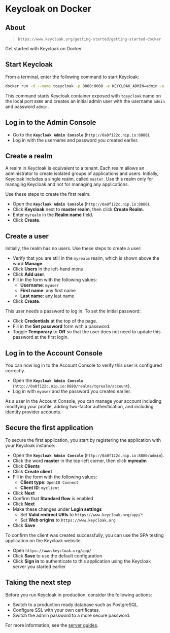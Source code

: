 # Keycloak on Docker

## About

> `https://www.keycloak.org/getting-started/getting-started-docker`

Get started with Keycloak on Docker

## Start Keycloak

From a terminal, enter the following command to start Keycloak:

```sh
docker run -d --name tqeycloak -p 8880:8080 -e KEYCLOAK_ADMIN=admin -e KEYCLOAK_ADMIN_PASSWORD=admin quay.io/keycloak/keycloak:25.0.1 start-dev
```

This command starts Keycloak container exposed with `tqeycloak` name on the local port `8880` and creates an initial admin user with the username `admin` and password `admin`.

## Log in to the Admin Console

- Go to the **`Keycloak Admin Console`** (`http://0a0f122c.nip.io:8880`).
- Log in with the username and password you created earlier.

## Create a realm

A realm in Keycloak is equivalent to a tenant. Each realm allows an administrator to create isolated groups of applications and users. Initially, Keycloak includes a single realm, called `master`. Use this realm only for managing Keycloak and not for managing any applications.

Use these steps to create the first realm.

- Open the **`Keycloak Admin Console`** (`http://0a0f122c.nip.io:8880`).
- Click **Keycloak** next to **master realm**, then click **Create Realm**.
- Enter `myrealm` in the **Realm name** field.
- Click **Create**.

## Create a user

Initially, the realm has no users. Use these steps to create a user:

- Verify that you are still in the `myrealm` realm, which is shown above the word **Manage**.
- Click **Users** in the left-hand menu.
- Click **Add user**.
- Fill in the form with the following values:
  - **Username**: `myuser`
  - **First name**: any first name
  - **Last name**: any last name
- Click **Create**.

This user needs a password to log in. To set the initial password:

- Click **Credentials** at the top of the page.
- Fill in the **Set password** form with a password.
- Toggle **Temporary** to **Off** so that the user does not need to update this password at the first login.

## Log in to the Account Console

You can now log in to the Account Console to verify this user is configured correctly.

- Open the **`Keycloak Admin Console`** (`http://0a0f122c.nip.io:8880/realms/tqrealm/account`).
- Log in with `myuser` and the password you created earlier.

As a user in the Account Console, you can manage your account including modifying your profile, adding two-factor authentication, and including identity provider accounts.

## Secure the first application

To secure the first application, you start by registering the application with your Keycloak instance:

- Open the **`Keycloak Admin Console`** (`http://0a0f122c.nip.io:8880/admin`).
- Click the word **master** in the top-left corner, then click **myrealm**
- Click **Clients**
- Click **Create client**
- Fill in the form with the following values:
  - **Client type**: `OpenID Connect`
  - **Client ID**: `myclient`
- Click **Next**
- Confirm that **Standard flow** is enabled
- Click **Next**
- Make these changes under **Login settings**
  - Set **Valid redirect URIs** to `https://www.keycloak.org/app/*`
  - Set **Web origins** to `https://www.keycloak.org`
- Click **Save**

To confirm the client was created successfully, you can use the SPA testing application on the Keycloak website.

- Open `https://www.keycloak.org/app/`
- Click **Save** to use the default configuration
- Click **Sign in** to authenticate to this application using the Keycloak server you started earlier

## Taking the next step

Before you run Keycloak in production, consider the following actions:

- Switch to a production ready database such as PostgreSQL.
- Configure SSL with your own certificates.
- Switch the admin password to a more secure password.

For more information, see the [server guides](https://www.keycloak.org/guides#server).
